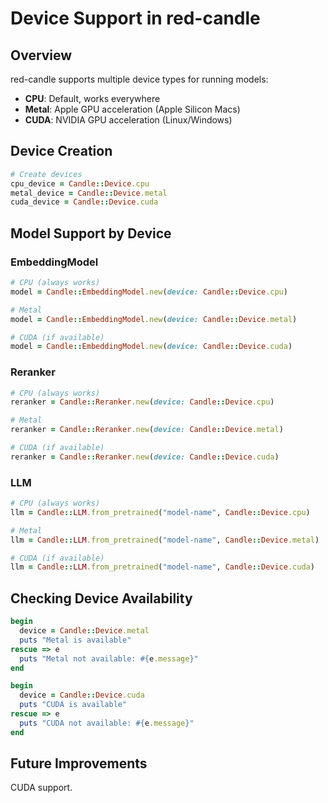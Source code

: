 # Device Support in red-candle

## Overview

red-candle supports multiple device types for running models:
- **CPU**: Default, works everywhere
- **Metal**: Apple GPU acceleration (Apple Silicon Macs)
- **CUDA**: NVIDIA GPU acceleration (Linux/Windows)

## Device Creation

```ruby
# Create devices
cpu_device = Candle::Device.cpu
metal_device = Candle::Device.metal
cuda_device = Candle::Device.cuda
```

## Model Support by Device

### EmbeddingModel

```ruby
# CPU (always works)
model = Candle::EmbeddingModel.new(device: Candle::Device.cpu)

# Metal
model = Candle::EmbeddingModel.new(device: Candle::Device.metal)

# CUDA (if available)
model = Candle::EmbeddingModel.new(device: Candle::Device.cuda)
```

### Reranker

```ruby
# CPU (always works)
reranker = Candle::Reranker.new(device: Candle::Device.cpu)

# Metal
reranker = Candle::Reranker.new(device: Candle::Device.metal)

# CUDA (if available)
reranker = Candle::Reranker.new(device: Candle::Device.cuda)
```

### LLM

```ruby
# CPU (always works)
llm = Candle::LLM.from_pretrained("model-name", Candle::Device.cpu)

# Metal
llm = Candle::LLM.from_pretrained("model-name", Candle::Device.metal)

# CUDA (if available)
llm = Candle::LLM.from_pretrained("model-name", Candle::Device.cuda)
```

## Checking Device Availability

```ruby
begin
  device = Candle::Device.metal
  puts "Metal is available"
rescue => e
  puts "Metal not available: #{e.message}"
end

begin
  device = Candle::Device.cuda
  puts "CUDA is available"
rescue => e
  puts "CUDA not available: #{e.message}"
end
```

## Future Improvements

CUDA support.